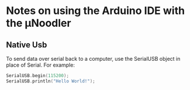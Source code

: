 # Notes on using the Arduino IDE with the µNoodler

## Native Usb

To send data over serial back to a computer, use the SerialUSB object in place of Serial. For example:

```cpp
SerialUSB.begin(115200);
SerialUSB.println("Hello World!");
```

